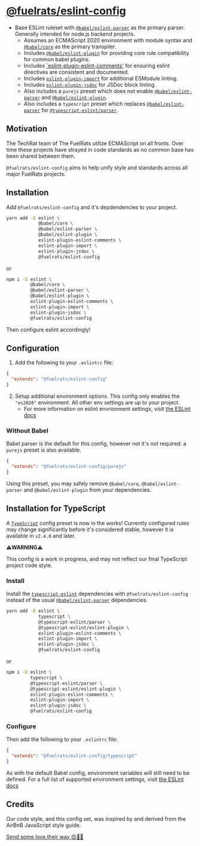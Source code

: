 # [@fuelrats/eslint-config][eslint-config-fuelrats]

* Base ESLint ruleset with [`@babel/eslint-parser`][babel-eslint-parser] as the primary parser. Generally intended for node.js backend projects.
  * Assumes an ECMAScript 2020 environment with module syntax and [`@babel/core`][babel] as the primary transpiler.
  * Includes [`@babel/eslint-plugin`][babel-eslint-plugin] for providing core rule compatibility for common babel plugins.
  * Includes [`eslint-plugin-eslint-comments'][eslint-plugin-eslint-comments] for ensuring eslint directives are consistent and documented.
  * Includes [`eslint-plugin-import`][eslint-plugin-import] for additional ESModule linting.
  * Includes [`eslint-plugin-jsdoc`][eslint-plugin-jsdoc] for JSDoc block linting.
  * Also includes a `purejs` preset which does not enable [`@babel/eslint-parser`][babel-eslint-parser] and [`@babel/eslint-plugin`][babel-eslint-plugin].
  * Also includes a `typescript` preset which replaces [`@babel/eslint-parser`][babel-eslint-parser] for [`@typescript-eslint/parser`][typescript-eslint].

## Motivation

The TechRat team of The FuelRats utilize ECMAScript on all fronts. Over time these projects have strayed in code standards as no common base has been shared between them.

`@fuelrats/eslint-config` aims to help unify style and standards across all major FuelRats projects.

## Installation

Add `@fuelrats/eslint-config` and it's depdendencies to your project.

```bash
yarn add -D eslint \
            @babel/core \
            @babel/eslint-parser \
            @babel/eslint-plugin \
            eslint-plugin-eslint-comments \
            eslint-plugin-import \
            eslint-plugin-jsdoc \
            @fuelrats/eslint-config
```

or

```bash
npm i -D eslint \
         @babel/core \
         @babel/eslint-parser \
         @babel/eslint-plugin \
         eslint-plugin-eslint-comments \
         eslint-plugin-import \
         eslint-plugin-jsdoc \
         @fuelrats/eslint-config
```

Then configure eslint accordingly!

## Configuration

1. Add the following to your `.eslintrc` file:

```json
{
  "extends": "@fuelrats/eslint-config"
}
```

2. Setup additional environment options. This config only enables the `"es2020"` environment. All other env settings are up to your project.
    * For more information on eslint envrionment settings, visit [the ESLint docs][eslint-env]

### Without Babel

Babel parser is the default for this config, however not it's not required. a `purejs` preset is also available.

```json
{
  "extends": "@fuelrats/eslint-config/purejs"
}
```

Using this preset, you may safely remove `@babel/core`, `@babel/eslint-parser` and `@babel/eslint-plugin` from your dependencies.

## Installation for TypeScript

A [`TypeScript`][typescript] config preset is now in the works! Currently configured rules may change significantly before it's considered stable,
however it is available in `v2.4.0` and later.

**⚠️WARNING⚠️**

This config is a work in progress, and may not reflect our final TypeScript project code style.

### Install

Install the [`typescript-eslint`][typescript-eslint] dependencies with `@fuelrats/eslint-config` instead of the usual [`@babel/eslint-parser`][babel-eslint-parser] dependencies.

```bash
yarn add -D eslint \
            typescript \
            @typescript-eslint/parser \
            @typescript-eslint/eslint-plugin \
            eslint-plugin-eslint-comments \
            eslint-plugin-import \
            eslint-plugin-jsdoc \
            @fuelrats/eslint-config
```

or

```bash
npm i -D eslint \
         typescript \
         @typescript-eslint/parser \
         @typescript-eslint/eslint-plugin \
         eslint-plugin-eslint-comments \
         eslint-plugin-import \
         eslint-plugin-jsdoc \
         @fuelrats/eslint-config
```

### Configure

Then add the following to your `.eslintrc` file:

```json
{
  "extends": "@fuelrats/eslint-config/typescript"
}
```

As with the default Babel config, environment variables will still need to be defined. For a full list of supported environment settings, visit [the ESLint docs][eslint-env]

## Credits

Our code style, and this config set, was inspired by and derived from the AirBnB JavaScript style guide.

[Send some love their way 😍🎉🎊][airbnb]

[airbnb]: https://github.com/airbnb/javascript
[babel]: https://babeljs.io/
[typescript]: https://www.typescriptlang.org
[typescript-eslint]: https://typescript-eslint.io
[babel-eslint-parser]: https://www.npmjs.com/package/@babel/eslint-parser
[babel-eslint-plugin]: https://www.npmjs.com/package/@babel/eslint-plugin
[eslint-env]: https://eslint.org/docs/user-guide/configuring/language-options#specifying-environments
[eslint-config-fuelrats]: https://www.npmjs.com/package/@fuelrats/eslint-config
[eslint-plugin-eslint-comments]: https://github.com/mysticatea/eslint-plugin-eslint-comments
[eslint-plugin-import]: https://www.npmjs.com/package/eslint-plugin-import
[eslint-plugin-jsdoc]: https://www.npmjs.com/package/eslint-plugin-jsdoc
